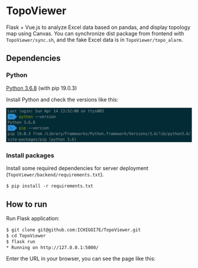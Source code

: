 # TopoViewer
Flask + Vue.js to analyze Excel data based on pandas, and display topology map using Canvas. You can synchronize dist package from frontend with `TopoViewer/sync.sh`, and the fake Excel data is in `TopoViewer/topo_alarm`.
## Dependencies
### Python
[Python 3.6.8](https://www.python.org/downloads/release/python-368/) (with pip 19.0.3)

Install Python and check the versions like this:

![](https://raw.githubusercontent.com/ICHIGOI7E/mdpics/master/TopoViewer/1.jpeg)
### Install packages
Install some required dependencies for server deployment (`TopoViewer/backend/requirements.txt`).
```
$ pip install -r requirements.txt
```
## How to run
Run Flask application:
```
$ git clone git@github.com:ICHIGOI7E/TopoViewer.git
$ cd TopoViewer
$ flask run
* Running on http://127.0.0.1:5000/
```
Enter the URL in your browser, you can see the page like this:
